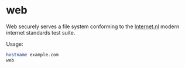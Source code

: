 # web

Web securely serves a file system conforming to the
[Internet.nl](https://internet.nl) modern internet standards test
suite.

Usage:

```bash
hostname example.com
web
```
